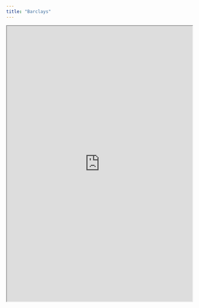```yaml
---
title: "Barclays"
---
```




<iframe height="750" width="100%" src="https://ewelton.github.io/ktest/wiki.html#Barclays"></iframe>
